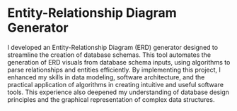 # Entity-Relationship Diagram Generator

I developed an Entity-Relationship Diagram (ERD) generator designed to streamline the creation of database schemas. This tool automates the generation of ERD visuals from database schema inputs, using algorithms to parse relationships and entities efficiently. By implementing this project, I enhanced my skills in data modeling, software architecture, and the practical application of algorithms in creating intuitive and useful software tools. This experience also deepened my understanding of database design principles and the graphical representation of complex data structures.
